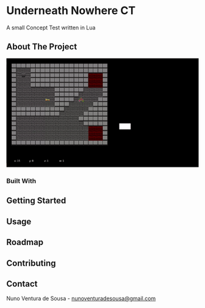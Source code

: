 # Underneath Nowhere CT
A small Concept Test written in Lua



<!-- ABOUT THE PROJECT -->
## About The Project

![Alt InitialScreenScreenshot](https://github.com/SomeMedtnerGuy/UnderneathNowhereCT/blob/master/underneath_nowhere_demo.gif)



### Built With




<!-- GETTING STARTED -->
## Getting Started

<!-- USAGE EXAMPLES -->
## Usage



<!-- ROADMAP -->
## Roadmap


<!-- CONTRIBUTING -->
## Contributing


<!-- CONTACT -->
## Contact

Nuno Ventura de Sousa - nunoventuradesousa@gmail.com

